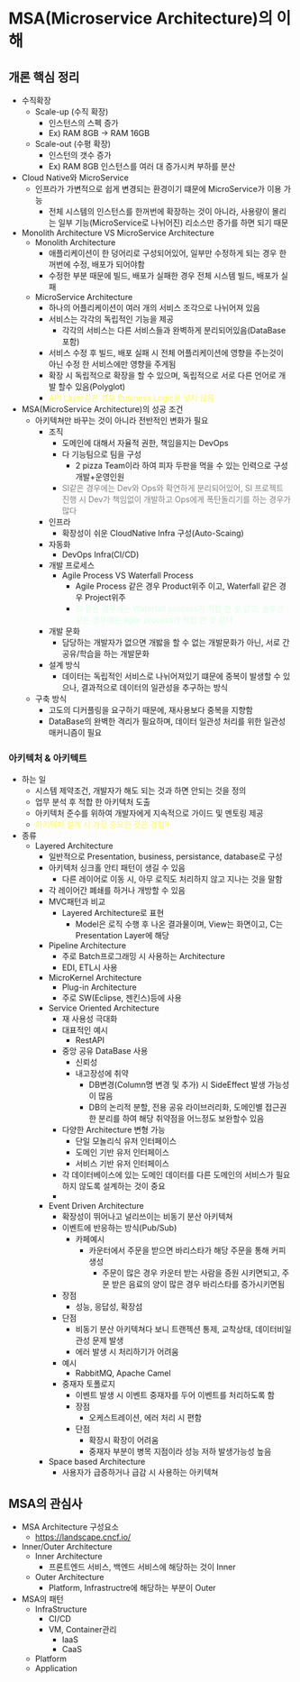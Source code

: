 MSA(Microservice Architecture)의 이해
=============
## 개론 핵심 정리
+ 수직확장
  + Scale-up (수직 확장) 
    + 인스턴스의 스펙 증가
    + Ex) RAM 8GB -> RAM 16GB
  + Scale-out (수평 확장)
    + 인스턴의 갯수 증가
    + Ex) RAM 8GB 인스턴스를 여러 대 증가시켜 부하를 분산
+ Cloud Native와 MicroService
  + 인프라가 가변적으로 쉽게 변경되는 환경이기 떄문에 MicroService가 이용 가능
    + 전체 시스템의 인스턴스를 한꺼번에 확장하는 것이 아니라, 사용량이 몰리는 일부 기능(MicroService로 나뉘어진) 리소스만 증가를 하면 되기 때문
+ Monolith Architecture VS MicroService Architecture
  + Monolith Architecture
    + 애플리케이션이 한 덩어리로 구성되어있어, 일부만 수정하게 되는 경우 한꺼번에 수정, 배포가 되어야함
    + 수정한 부분 때문에 빌드, 배포가 실패한 경우 전체 시스템 빌드, 배포가 실패
  + MicroService Architecture
    + 하나의 어플리케이션이 여러 개의 서비스 조각으로 나뉘어져 있음
    + 서비스는 각각의 독립적인 기능을 제공
      + 각각의 서비스는 다른 서비스들과 완벽하게 분리되어있음(DataBase 포함)
    + 서비스 수정 후 빌드, 배포 실패 시 전체 어플리케이션에 영향을 주는것이 아닌 수정 한 서비스에만 영향을 주게됨
    + 확장 시 독립적으로 확장을 할 수 있으며, 독립적으로 서로 다른 언어로 개발 할수 있음(Polyglot)
    +  <span style="color: #fffb51"/> API Layer같은 경우 Business Logic을 넣지 않음
+ MSA(MicroService Architecture)의 성공 조건
  + 아키텍쳐만 바꾸는 것이 아니라 전반적인 변화가 필요
    + 조직
      + 도메인에 대해서 자율적 권한, 책임을지는 DevOps
      + 다 기능팀으로 팀을 구성
        + 2 pizza Team이라 하여 피자 두판을 먹을 수 있는 인력으로 구성 개발+운영인원
      + <span style="color: #808080"/> SI같은 경우에는 Dev와 Ops와 확연하게 분리되어있어, SI 프로젝트 진행 시 Dev가 책임없이 개발하고 Ops에게 폭탄돌리기를 하는 경우가 많다
    + 인프라
      + 확장성이 쉬운 CloudNative Infra 구성(Auto-Scaing)
    + 자동화
      + DevOps Infra(CI/CD)
    + 개발 프로세스
      + Agile Process VS Waterfall Process
        + Agile Process 같은 경우 Product위주 이고, Waterfall 같은 경우 Project위주
        + <span style="color: #dcffe4"/> SI 같은 경우에는 Waterfall process가 적합 한 것 같고, 솔루션 같은 경우에는 agile process가 적합 한 것 같다
    + 개발 문화
      + 담당하는 개발자가 없으면 개밣을 할 수 없는 개발문화가 아닌, 서로 간 공유/학습을 하는 개발문화
    + 설계 방식
      + 데이터는 독립적인 서비스로 나뉘어져있기 떄문에 중복이 발생할 수 있으나, 결과적으로 데이터의 일관성을 추구하는 방식
  + 구축 방식
    + 고도의 디커플링을 요구하기 때문에, 재사용보다 중복을 지향함
    + DataBase의 완벽한 격리가 필요하며, 데이터 일관성 처리를 위한 일관성 매커니즘이 필요
### 아키텍처 & 아키텍트
+ 하는 일
  + 시스템 제약조건, 개발자가 해도 되는 것과 하면 안되는 것을 정의
  + 업무 분석 후 적합 한 아키텍처 도출
  + 아키텍처 준수를 위하여 개발자에게 지속적으로 가이드 및 멘토링 제공 
  + <span style="color: #fffb51"/> 아키텍처 설계 시 가장 중요한 것은 경험!!
+ 종류
  + Layered Architecture
    + 일반적으로 Presentation, business, persistance, database로 구성
    + 아키텍처 싱크홀 안티 패턴이 생길 수 있음
      + 다른 레이어로 이동 시, 아무 로직도 처리하지 않고 지나는 것을 말함
    + 각 레이어간 폐쇄를 하거나 개방할 수 있음
    + MVC패턴과 비교
      + Layered Architecture로 표현
        + Model은 로직 수행 후 나온 결과물이며, View는 화면이고, C는 Presentation Layer에 해당
    + Pipeline Architecture
      + 주로 Batch프로그래밍 시 사용하는 Architecture
      + EDI, ETL시 사용
    + MicroKernel Architecture
      + Plug-in Architecture
      + 주로 SW(Eclipse, 젠킨스)등에 사용
    + Service Oriented Architecture
      + 재 사용성 극대화
      + 대표적인 예시 
        + RestAPI
      + 중앙 공유 DataBase 사용
        + 신뢰성
        + 내고장성에 취약
          + DB변경(Column명 변경 및 추가) 시 SideEffect 발생 가능성이 많음
          + DB의 논리적 분할, 전용 공유 라이브러리화, 도메인별 접근권한 분리를 하여 해당 취약점을 어느정도 보완할수 있음
      + 다양한 Architecture 변형 가능
        + 단일 모놀리식 유저 인터페이스
        + 도메인 기반 유저 인터페이스
        + 서비스 기반 유저 인터페이스
      +  각 데이터베이스에 있는 도메인 데이터를 다른 도메인의 서비스가 필요하지 않도록 설계하는 것이 중요
      +  
    + Event Driven Architecture
      + 확장성이 뛰어나고 널리쓰이는 비동기 분산 아키텍쳐
      + 이벤트에 반응하는 방식(Pub/Sub)
        + 카페예시
          + 카운터에서 주문을 받으면 바리스타가 해당 주문을 통해 커피 생성
            + 주문이 많은 경우 카운터 받는 사람을 증원 시키면되고, 주문 받은 음료의 양이 많은 경우 바리스타를 증가시키면됨
      + 장점
        + 성능, 응답성, 확장섬
      + 단점
        + 비동기 분산 아키텍쳐다 보니 트랜젝션 통제, 교착상태, 데이터비일관성 문제 발생
        + 에러 발생 시 처리하기가 어려움
      + 예시
        + RabbitMQ, Apache Camel
      + 중재자 토폴로지
        + 이벤트 발생 시 이벤트 중재자를 두어 이벤트를 처리하도록 함
        + 장점
          + 오케스트레이션, 에러 처리 시 편함
        + 단점
          + 확장시 확장이 어려움
          + 중재자 부분이 병목 지점이라 성능 저하 발생가능성 높음
    + Space based Architecture
      + 사용자가 급증하거나 급감 시 사용하는 아키텍쳐
## MSA의 관심사
+ MSA Architecture 구성요소
  + https://landscape.cncf.io/
+ Inner/Outer Architecture
  + Inner Architecture
    + 프론트엔드 서비스, 백엔드 서비스에 해당하는 것이 Inner
  + Outer Architecture
    + Platform, Infrastructre에 해당하는 부분이 Outer
+ MSA의 패턴
  + InfraStructure
    + CI/CD
    + VM, Container관리
      + IaaS
      + CaaS
  + Platform
  + Application
